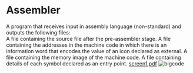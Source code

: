 # Assembler
A program that receives input in assembly language (non-standard) and outputs the following files:  
A file containing the source file after the pre-assembler stage. 
A file containing the addresses in the machine code in which there is an information word that encodes the value of an icon declared as external. 
A file containing the memory image of the machine code. 
A file containing details of each symbol declared as an entry point.
[screen1.pdf](https://github.com/Adir15/Assembler/files/8609125/screen1.pdf)
![bigcode](https://user-images.githubusercontent.com/104766812/166422516-b5eb756a-2051-4029-802c-58a04b9f94eb.png)

